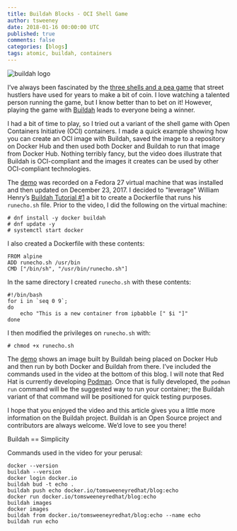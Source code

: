 ```yaml
---
title: Buildah Blocks - OCI Shell Game
author: tsweeney
date: 2018-01-16 00:00:00 UTC
published: true
comments: false
categories: [blogs]
tags: atomic, buildah, containers
---
```

![buildah logo](https://buildah.io/images/buildah.png)

I’ve always been fascinated by the [three shells and a pea game](https://en.wikipedia.org/wiki/Shell_game) that street hustlers have used for years to make a bit of coin. I love watching a talented person running the game, but I know better than to bet on it! However, playing the game with [Buildah](https://github.com/containers/buildah) leads to everyone being a winner.

I had a bit of time to play, so I tried out a variant of the shell game with Open Containers Initiative (OCI) containers. I made a quick example showing how you can create an OCI image with Buildah, saved the image to a repository on Docker Hub and then used both Docker and Buildah to run that  image from Docker Hub. Nothing terribly fancy, but the video does illustrate that Buildah is OCI-compliant and the images it creates can be used by other OCI-compliant technologies.

<!--readmore-->

The [demo](https://asciinema.org/a/biE5aEvLRJK6uMBwd106eB7S1) was recorded on a Fedora 27 virtual machine that was installed and then updated on December 23, 2017.  I decided to "leverage" William Henry’s [Buildah Tutorial #1](https://github.com/containers/buildah/blob/master/docs/tutorials/tutorials.md) a bit to create a Dockerfile that runs his `runecho.sh` file. Prior to the video, I did the following on the virtual machine:

```
# dnf install -y docker buildah
# dnf update -y
# systemctl start docker
```

I also created a Dockerfile with these contents:

```
FROM alpine
ADD runecho.sh /usr/bin
CMD ["/bin/sh", "/usr/bin/runecho.sh"]
```

In the same directory I created `runecho.sh` with these contents:

```
#!/bin/bash
for i in `seq 0 9`;
do
    echo "This is a new container from ipbabble [" $i "]"
done
```

I then modified the privileges on `runecho.sh` with:

```
# chmod +x runecho.sh
```

The [demo](https://asciinema.org/a/biE5aEvLRJK6uMBwd106eB7S1) shows an image built by Buildah being placed on Docker Hub and then run by both Docker and Buildah from there.  I’ve included the commands used in the video at the bottom of this blog.  I will note that Red Hat is currently developing [Podman](https://github.com/containers/libpod). Once that is fully developed, the `podman run` command will be the suggested way to run your container; the Buildah variant of that command will be positioned for quick testing purposes.

I hope that you enjoyed the video and this article gives you a little more information on the Buildah project. Buildah is an Open Source project and contributors are always welcome. We’d love to see you there!

Buildah == Simplicity

Commands used in the video for your perusal:

```
docker --version
buildah --version
docker login docker.io
buildah bud -t echo .
buildah push echo docker.io/tomsweeneyredhat/blog:echo
docker run docker.io/tomsweeneyredhat/blog:echo
buildah images
docker images
buildah from docker.io/tomsweeneyredhat/blog:echo --name echo
buildah run echo
```
